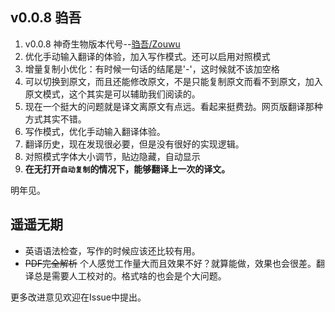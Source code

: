 ## v0.0.8 驺吾 
1. v0.0.8 神奇生物版本代号--[驺吾/Zouwu](https://baike.baidu.com/item/%E9%A9%BA%E5%90%BE)
2. 优化手动输入翻译的体验，加入写作模式。还可以启用对照模式
2. 增量复制小优化：有时候一句话的结尾是'-'，这时候就不该加空格
4. 可以切换到原文，而且还能修改原文，不是只能复制原文而看不到原文，加入原文模式，这个其实是可以辅助我们阅读的。
7. 现在一个挺大的问题就是译文离原文有点远。看起来挺费劲。网页版翻译那种方式其实不错。
10. 写作模式，优化手动输入翻译体验。
11. 翻译历史，现在发现很必要，但是没有很好的实现逻辑。 
12. 对照模式字体大小调节，贴边隐藏，自动显示
13. **在无打开`自动复制`的情况下，能够翻译上一次的译文。**


明年见。

## 遥遥无期
- 英语语法检查，写作的时候应该还比较有用。
- ~~PDF完全解析~~ 个人感觉工作量大而且效果不好？就算能做，效果也会很差。翻译总是需要人工校对的。格式啥的也会是个大问题。

更多改进意见欢迎在Issue中提出。
